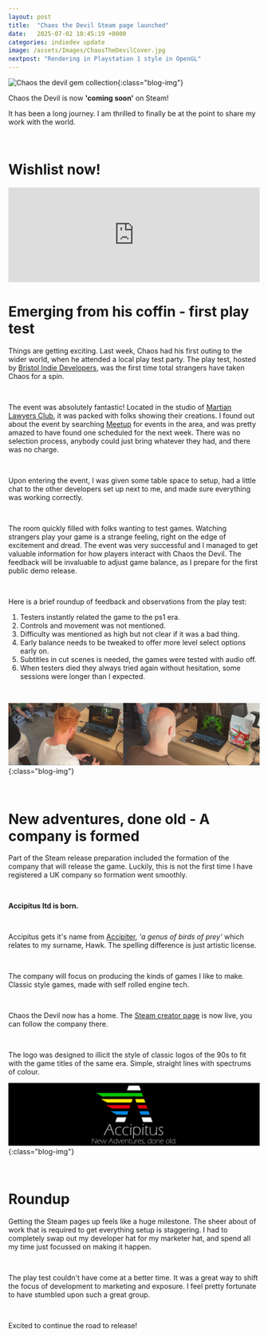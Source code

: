 ```yaml
---
layout: post
title:  "Chaos the Devil Steam page launched"
date:   2025-07-02 10:45:19 +0000
categories: indiedev update
image: /assets/Images/ChaosTheDevilCover.jpg
nextpost: "Rendering in Playstation 1 style in OpenGL"
---
```


![Chaos the devil gem collection](/assets/Images/Blog/SteamReleaseArticle/gemAnim.gif){:class="blog-img"}

Chaos the Devil is now **'coming soon'** on Steam!

It has been a long journey. I am thrilled to finally be at the point to share my work with the world.

<br>

# Wishlist now!

<iframe src="https://store.steampowered.com/widget/3849330/" frameborder="0" height="190" width="100%"></iframe>

<br>

# Emerging from his coffin - first play test

Things are getting exciting. Last week, Chaos had his first outing to the wider world, when he attended a local play test party. The play test, hosted by [Bristol Indie Developers](https://www.meetup.com/bristol-indie-developers/), was the first time total strangers have taken Chaos for a spin.

<br>

The event was absolutely fantastic! Located in the studio of [Martian Lawyers Club](https://martianlawyers.club/), it was packed with folks showing their creations. I found out about the event by searching [Meetup](https://www.meetup.com/) for events in the area, and was pretty amazed to have found one scheduled for the next week. There was no selection process, anybody could just bring whatever they had, and there was no charge.

<br>

Upon entering the event, I was given some table space to setup, had a little chat to the other developers set up next to me, and made sure everything was working correctly.

<br>

The room quickly filled with folks wanting to test games. Watching strangers play your game is a strange feeling, right on the edge of excitement and dread. The event was very successful and I managed to get valuable information for how players interact with Chaos the Devil. The feedback will be invaluable to adjust game balance, as I prepare for the first public demo release.

<br>

Here is a brief roundup of feedback and observations from the play test:

1. Testers instantly related the game to the ps1 era.
2. Controls and movement was not mentioned.
3. Difficulty was mentioned as high but not clear if it was a bad thing.
4. Early balance needs to be tweaked to offer more level select options early on.
5. Subtitles in cut scenes is needed, the games were tested with audio off.
6. When testers died they always tried again without hesitation, some sessions were longer than I expected.

<br>

![Bristol Games Hub play test](/assets/Images/Blog/SteamReleaseArticle/Playtest.jpg){:class="blog-img"}

<br>

# New adventures, done old - A company is formed

Part of the Steam release preparation included the formation of the company that will release the game. Luckily, this is not the first time I have registered a UK company so formation went smoothly.

<br>

**Accipitus ltd is born.**

<br>

Accipitus gets it's name from [Accipiter](https://en.wikipedia.org/wiki/Accipiter), *'a genus of birds of prey'* which relates to my surname, Hawk. The spelling difference is just artistic license. 

<br>

The company will focus on producing the kinds of games I like to make. Classic style games, made with self rolled engine tech. 

<br>

Chaos the Devil now has a home. The [Steam creator page](https://store.steampowered.com/developer/accipitus) is now live, you can follow the company there. 

<br>

The logo was designed to illicit the style of classic logos of the 90s to fit with the game titles of the same era. Simple, straight lines with spectrums of colour.

![Accipitus Logo](/assets/Images/Blog/SteamReleaseArticle/Accipitus.jpg){:class="blog-img"}

<br>

# Roundup

Getting the Steam pages up feels like a huge milestone. The sheer about of work that is required to get everything setup is staggering. I had to completely swap out my developer hat for my marketer hat, and spend all my time just focussed on making it happen. 

<br>

The play test couldn't have come at a better time. It was a great way to shift the focus of development to marketing and exposure. I feel pretty fortunate to have stumbled upon such a great group.

<br>

Excited to continue the road to release!




